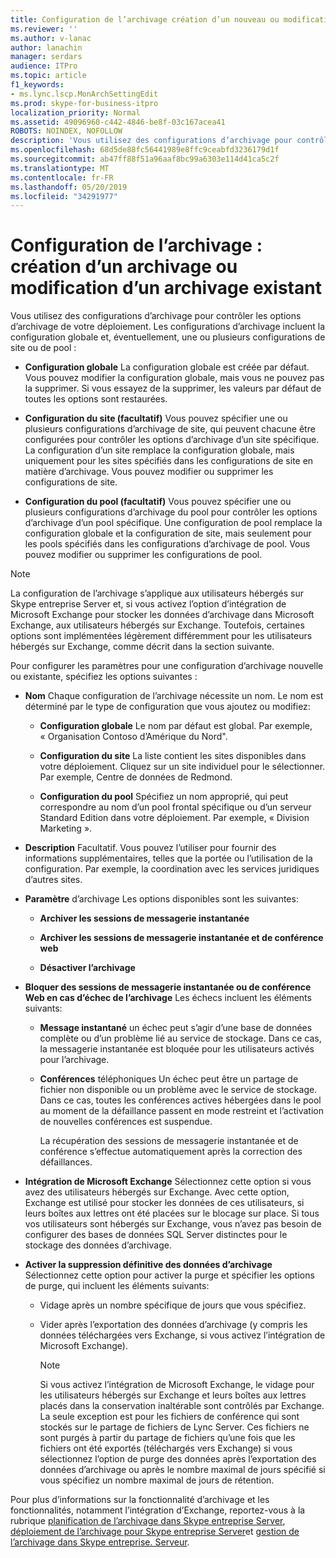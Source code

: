 ```yaml
---
title: Configuration de l’archivage création d’un nouveau ou modification existant
ms.reviewer: ''
ms.author: v-lanac
author: lanachin
manager: serdars
audience: ITPro
ms.topic: article
f1_keywords:
- ms.lync.lscp.MonArchSettingEdit
ms.prod: skype-for-business-itpro
localization_priority: Normal
ms.assetid: 49096960-c442-4846-be8f-03c167acea41
ROBOTS: NOINDEX, NOFOLLOW
description: 'Vous utilisez des configurations d’archivage pour contrôler les options d’archivage de votre déploiement. Les configurations d’archivage incluent la configuration globale et, éventuellement, une ou plusieurs configurations de site ou de pool :'
ms.openlocfilehash: 68d5de88fc56441989e8ffc9ceabfd3236179d1f
ms.sourcegitcommit: ab47ff88f51a96aaf8bc99a6303e114d41ca5c2f
ms.translationtype: MT
ms.contentlocale: fr-FR
ms.lasthandoff: 05/20/2019
ms.locfileid: "34291977"
---
```

# <a name="archiving-configuration-create-new-or-edit-existing"></a>Configuration de l’archivage : création d’un archivage ou modification d’un archivage existant
 
Vous utilisez des configurations d’archivage pour contrôler les options d’archivage de votre déploiement. Les configurations d’archivage incluent la configuration globale et, éventuellement, une ou plusieurs configurations de site ou de pool :
  
- **Configuration globale** La configuration globale est créée par défaut. Vous pouvez modifier la configuration globale, mais vous ne pouvez pas la supprimer. Si vous essayez de la supprimer, les valeurs par défaut de toutes les options sont restaurées.
    
- **Configuration du site (facultatif)** Vous pouvez spécifier une ou plusieurs configurations d’archivage de site, qui peuvent chacune être configurées pour contrôler les options d’archivage d’un site spécifique. La configuration d’un site remplace la configuration globale, mais uniquement pour les sites spécifiés dans les configurations de site en matière d’archivage. Vous pouvez modifier ou supprimer les configurations de site.
    
- **Configuration du pool (facultatif)** Vous pouvez spécifier une ou plusieurs configurations d’archivage du pool pour contrôler les options d’archivage d’un pool spécifique. Une configuration de pool remplace la configuration globale et la configuration de site, mais seulement pour les pools spécifiés dans les configurations d’archivage de pool. Vous pouvez modifier ou supprimer les configurations de pool.
    
> [!NOTE]
> La configuration de l’archivage s’applique aux utilisateurs hébergés sur Skype entreprise Server et, si vous activez l’option d’intégration de Microsoft Exchange pour stocker les données d’archivage dans Microsoft Exchange, aux utilisateurs hébergés sur Exchange. Toutefois, certaines options sont implémentées légèrement différemment pour les utilisateurs hébergés sur Exchange, comme décrit dans la section suivante. 
  
Pour configurer les paramètres pour une configuration d’archivage nouvelle ou existante, spécifiez les options suivantes :
- **Nom** Chaque configuration de l’archivage nécessite un nom. Le nom est déterminé par le type de configuration que vous ajoutez ou modifiez:
    
  - **Configuration globale** Le nom par défaut est global. Par exemple, « Organisation Contoso d’Amérique du Nord".
    
  - **Configuration du site** La liste contient les sites disponibles dans votre déploiement. Cliquez sur un site individuel pour le sélectionner. Par exemple, Centre de données de Redmond.
    
  - **Configuration du pool** Spécifiez un nom approprié, qui peut correspondre au nom d’un pool frontal spécifique ou d’un serveur Standard Edition dans votre déploiement. Par exemple, « Division Marketing ».
    
- **Description** Facultatif. Vous pouvez l’utiliser pour fournir des informations supplémentaires, telles que la portée ou l’utilisation de la configuration. Par exemple, la coordination avec les services juridiques d’autres sites.
    
- **Paramètre** d’archivage Les options disponibles sont les suivantes:
    
  - **Archiver les sessions de messagerie instantanée**
    
  - **Archiver les sessions de messagerie instantanée et de conférence web**
    
  - **Désactiver l’archivage**
    
- **Bloquer des sessions de messagerie instantanée ou de conférence Web en cas d’échec de l’archivage** Les échecs incluent les éléments suivants:
    
  - **Message instantané** un échec peut s’agir d’une base de données complète ou d’un problème lié au service de stockage. Dans ce cas, la messagerie instantanée est bloquée pour les utilisateurs activés pour l’archivage.
    
  - **Conférences** téléphoniques Un échec peut être un partage de fichier non disponible ou un problème avec le service de stockage. Dans ce cas, toutes les conférences actives hébergées dans le pool au moment de la défaillance passent en mode restreint et l’activation de nouvelles conférences est suspendue.
    
    La récupération des sessions de messagerie instantanée et de conférence s’effectue automatiquement après la correction des défaillances.
    
- **Intégration de Microsoft Exchange** Sélectionnez cette option si vous avez des utilisateurs hébergés sur Exchange. Avec cette option, Exchange est utilisé pour stocker les données de ces utilisateurs, si leurs boîtes aux lettres ont été placées sur le blocage sur place. Si tous vos utilisateurs sont hébergés sur Exchange, vous n’avez pas besoin de configurer des bases de données SQL Server distinctes pour le stockage des données d’archivage.
    
- **Activer la suppression définitive des données d’archivage** Sélectionnez cette option pour activer la purge et spécifier les options de purge, qui incluent les éléments suivants:
    
  - Vidage après un nombre spécifique de jours que vous spécifiez.
    
  - Vider après l’exportation des données d’archivage (y compris les données téléchargées vers Exchange, si vous activez l’intégration de Microsoft Exchange).
    
    > [!NOTE]
    > Si vous activez l’intégration de Microsoft Exchange, le vidage pour les utilisateurs hébergés sur Exchange et leurs boîtes aux lettres placés dans la conservation inaltérable sont contrôlés par Exchange. La seule exception est pour les fichiers de conférence qui sont stockés sur le partage de fichiers de Lync Server. Ces fichiers ne sont purgés à partir du partage de fichiers qu’une fois que les fichiers ont été exportés (téléchargés vers Exchange) si vous sélectionnez l’option de purge des données après l’exportation des données d’archivage ou après le nombre maximal de jours spécifié si vous spécifiez un nombre maximal de jours de rétention. 
  
Pour plus d’informations sur la fonctionnalité d’archivage et les fonctionnalités, notamment l’intégration d’Exchange, reportez-vous à la rubrique [planification de l’archivage dans Skype entreprise Server](../../../plan-your-deployment/archiving/archiving.md), [déploiement de l’archivage pour Skype entreprise Server](../../../deploy/deploy-archiving/deploy-archiving.md)et [gestion de l’archivage dans Skype entreprise. Serveur](../../../manage/archiving/archiving.md).

